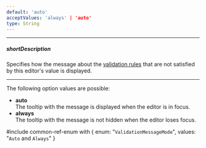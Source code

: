```yaml
---
default: 'auto'
acceptValues: 'always' | 'auto'
type: String
---
```

---
##### shortDescription
Specifies how the message about the [validation rules](/api-reference/10%20UI%20Widgets/dxValidator/8%20Validation%20Rules '/Documentation/ApiReference/UI_Widgets/dxValidator/Validation_Rules/') that are not satisfied by this editor's value is displayed.

---
The following option values are possible:

- **auto**  
The tooltip with the message is displayed when the editor is in focus.
- **always**  
The tooltip with the message is not hidden when the editor loses focus.

#include common-ref-enum with {
    enum: "`ValidationMessageMode`",
    values: "`Auto` and `Always`"
}